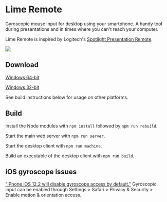 # Lime Remote

Gyroscopic mouse input for desktop using your smartphone.
A handy tool during presentations and in times where you can't reach your computer.

Lime Remote is inspired by Logitech's [Spotlight Presentation Remote](https://www.logitech.com/en-us/product/spotlight-presentation-remote).

![](Lime_Remote.gif)

## Download

[Windows 64-bit](https://github.com/carlenlund/lime-remote/releases/download/v0.0.1/limeremote-win32-x64.zip)

[Windows 32-bit](https://github.com/carlenlund/lime-remote/releases/download/v0.0.1/limeremote-win32-ia32.zip)

See build instructions below for usage on other platforms.

## Build

Install the Node modules with `npm install` followed by `npm run rebuild`.

Start the main web server with `npm run server`.

Start the desktop client with `npm run machine`.

Build an executable of the desktop client with `npm run build`.

## iOS gyroscope issues

["iPhone iOS 12.2 will disable gyroscope access by default."](https://discourse.threejs.org/t/iphone-ios-12-2-will-disable-gyroscope-access-by-default/6579)
Gyroscopic input can be enabled through Settings > Safari > Privacy & Security > Enable motion & orientation access.
